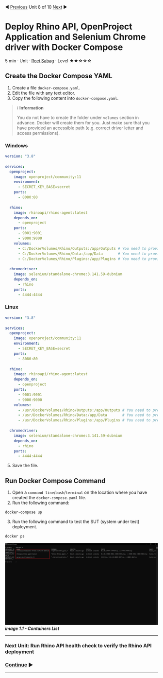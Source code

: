 :arrow_backward: [Previous](./07.InstallDockerCompose.md) Unit 8 of 10 [Next](./09.RhinoHealthCheck.md) :arrow_forward:

# Deploy Rhino API, OpenProject Application and Selenium Chrome driver with Docker Compose
5 min · Unit · [Roei Sabag](https://www.linkedin.com/in/roei-sabag-247aa18/) · Level ★★☆☆☆
  
## Create the Docker Compose YAML
1. Create a file `docker-compose.yaml`.
2. Edit the file with any text editor.
3. Copy the following content into `docker-compose.yaml`.  

> :information_source: **Information**
> 
> You do not have to create the folder under `volumes` section in advance. Docker will create them for you. Just make sure that you have provided an accessible path (e.g. correct driver letter and access permissions).  

### Windows
```yaml
version: "3.8"

services:
  openproject:
    image: openproject/community:11
    environment:
      - SECRET_KEY_BASE=secret
    ports:
      - 8080:80

  rhino:
    image: rhinoapi/rhino-agent:latest
    depends_on:
      - openproject
    ports:
      - 9001:9001
      - 9000:9000
    volumes:
      - C:/DockerVolumes/Rhino/Outputs:/app/Outputs # You need to provide a vaild local folder.
      - C:/DockerVolumes/Rhino/Data:/app/Data       # You need to provide a vaild local folder.
      - C:/DockerVolumes/Rhino/Plugins:/app/Plugins # You need to provide a vaild local folder.

  chromedriver:
    image: selenium/standalone-chrome:3.141.59-dubnium
    depends_on:
      - rhino
    ports:
      - 4444:4444
```  

### Linux
```yaml
version: "3.8"

services:
  openproject:
    image: openproject/community:11
    environment:
      - SECRET_KEY_BASE=secret
    ports:
      - 8080:80

  rhino:
    image: rhinoapi/rhino-agent:latest
    depends_on:
      - openproject
    ports:
      - 9001:9001
      - 9000:9000
    volumes:
      - /usr/DockerVolumes/Rhino/Outputs:/app/Outputs # You need to provide a vaild local folder.
      - /usr/DockerVolumes/Rhino/Data:/app/Data       # You need to provide a vaild local folder.
      - /usr/DockerVolumes/Rhino/Plugins:/app/Plugins # You need to provide a vaild local folder.

  chromedriver:
    image: selenium/standalone-chrome:3.141.59-dubnium
    depends_on:
      - rhino
    ports:
      - 4444:4444
``` 

5. Save the file.

## Run Docker Compose Command
1. Open a `command line`/`bash`/`terminal` on the location where you have created the `docker-compose.yaml` file.
2. Run the following command:  

```bash
docker-compose up
```  

3. Run the following command to test the SUT (system under test) deployment.  

```bash
docker ps
```  

![image 1.1 - Containers List](./Images/m01u08_1.png)  
_**image 1.1 - Containers List**_

---
### Next Unit: Run Rhino API health check to verify the Rhino API deployment
### [Continue](./09.RhinoHealthCheck.md) :arrow_forward:
---
